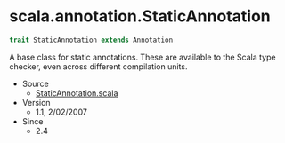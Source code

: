 
#                      scala.annotation.StaticAnnotation                      #

```scala
trait StaticAnnotation extends Annotation
```

A base class for static annotations. These are available to the Scala type
checker, even across different compilation units.

* Source
  * [StaticAnnotation.scala](https://github.com/scala/scala/tree/6d09a1ba5f/src/library/scala/annotation/StaticAnnotation.scala#L1)
* Version
  * 1.1, 2/02/2007
* Since
  * 2.4

